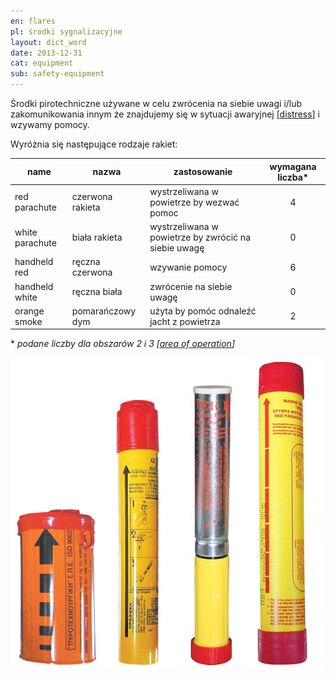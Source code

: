 ```yaml
---
en: flares
pl: środki sygnalizacyjne
layout: dict_word
date: 2013-12-31
cat: equipment
sub: safety-equipment
---
```


Środki pirotechniczne używane w celu zwrócenia na siebie uwagi i/lub zakomunikowania innym że znajdujemy się 
w sytuacji awaryjnej [[distress](/dict/distress.html)] i wzywamy pomocy.

Wyróżnia się następujące rodzaje rakiet:


| name | nazwa | zastosowanie | wymagana liczba* |
|------|-------|--------------|:---------------:|
| red parachute | czerwona rakieta | wystrzeliwana w powietrze by wezwać pomoc | 4 |
| white parachute | biała rakieta  | wystrzeliwana w powietrze by zwrócić na siebie uwagę | 0 |
| handheld red | ręczna czerwona   | wzywanie pomocy | 6 |
| handheld white | ręczna biała    | zwrócenie na siebie uwagę | 0 |
| orange smoke | pomarańczowy dym  | użyta by pomóc odnaleźć jacht z powietrza | 2 |

\* *podane liczby dla obszarów 2 i 3 [[area of operation](/dict/a/area-of-operation.html)]*

![flares](/img/dict/flares.jpg)





